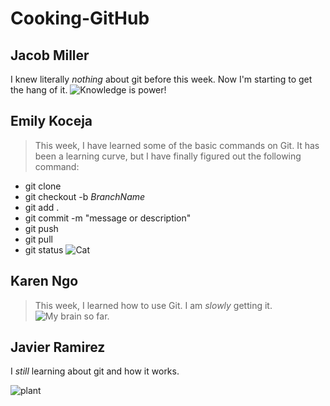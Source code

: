 # Cooking-GitHub
## Jacob Miller
I knew literally _nothing_ about git before this week. Now I'm starting to get the hang of it.
![Knowledge is power!](https://cdn.theatlantic.com/thumbor/Er7vK5JSdS1voeQg05sL1C09Kmw=/80x16:1280x916/1200x900/media/img/mt/2014/09/The_More_You_Know/original.png)

## Emily Koceja
> This week, I have learned some of the basic commands on Git. It has been a learning curve, but I have finally figured out the following command:  
* git clone
* git checkout -b _BranchName_
* git add .
* git commit -m "message or description"
* git push
* git pull
* git status
![Cat](https://images.unsplash.com/photo-1636278697183-89bd33b92cf0?ixlib=rb-4.0.3&ixid=MnwxMjA3fDB8MHxwaG90by1wYWdlfHx8fGVufDB8fHx8&auto=format&fit=crop&w=441&q=80)

## Karen Ngo
> This week, I learned how to use Git. I am _slowly_ getting it.
![My brain so far.](https://i.ytimg.com/vi/6DN7pfkxqA4/mqdefault.jpg)

## Javier Ramirez

I _still_ learning about git and how it works.

![plant](https://cdn-images-1.medium.com/v2/resize:fit:1600/1*pQRTSx1aaE8Rs7R3pjJahg.jpeg)
